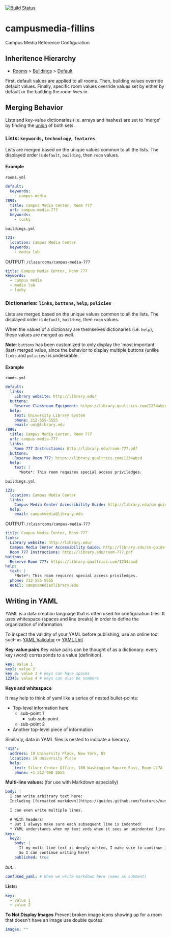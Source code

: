 [![Build Status](https://travis-ci.org/NYULibraries/campusmedia-fillins.svg?branch=master)](https://travis-ci.org/NYULibraries/campusmedia-fillins)

# campusmedia-fillins
Campus Media Reference Configuration

## Inheritence Hierarchy
  * [Rooms](https://github.com/NYULibraries/campusmedia-fillins/blob/master/rooms.yml) > [Buildings](https://github.com/NYULibraries/campusmedia-fillins/blob/master/buildings.yml) > [Default](https://github.com/NYULibraries/campusmedia-fillins/blob/master/rooms.yml#L2)
  
First, default values are applied to all rooms. Then, building values override default values. Finally, specific room values override values set by either by default or the building the room lives in.

## Merging Behavior

Lists and key-value dictionaries (i.e. arrays and hashes) are set to 'merge' by finding the [union](https://en.wikipedia.org/wiki/Union_(set_theory)) of both sets.

### Lists: `keywords`, `technology`, `features`
Lists are merged based on the unique values common to all the lists. The displayed order is `default`, `building`, then `room` values.

#### Example
`rooms.yml`
```yaml
default:
  keywords:
    - campus media
7890:
  title: Campus Media Center, Room 777
  url: campus-media-777
  keywords:
    - lucky
```
`buildings.yml`
```yaml
123:
  location: Campus Media Center
  keywords:
    - media lab
```
OUTPUT: `/classrooms/campus-media-777`
```yaml
title: Campus Media Center, Room 777
keywords:
  - campus media
  - media lab
  - lucky
```

### Dictionaries: `links`, `buttons`, `help`, `policies`
Lists are merged based on the unique values common to all the lists. The displayed order is `default`, `building`, then `room` values.

When the values of a dictionary are themselves dictionaries (i.e. `help`), these values are merged as well.

**Note**: `buttons` has been customized to only display the 'most important' (last) merged value, since the behavior to display multiple buttons (unlike `links` and `policies`) is undesirable.

#### Example
`rooms.yml`
```yaml
default:
  links:
    Library website: http://library.edu/
  buttons:
    Reserve Classroom Equipment: https://library.qualtrics.com/1234abcd
  help:
    text: University Library System
    phone: 212-555-5555
    email: uni@library.edu
7890:
  title: Campus Media Center, Room 777
  url: campus-media-777
  links:
    Room 777 Instructions: http://library.edu/room-777.pdf
  buttons:
    Reserve Room 777: https://library.qualtrics.com/1234abcd
  help:
    text: |
      *Note*: This room requires special access priviledges.
```
`buildings.yml`
```yaml
123:
  location: Campus Media Center
  links:
    Campus Media Center Accessibility Guide: http://library.edu/cm-guide.pdf
  help:
    email: campusmedia@library.edu
```
OUTPUT: `/classrooms/campus-media-777`
```yaml
title: Campus Media Center, Room 777
links:
  Library website: http://library.edu/
  Campus Media Center Accessibility Guide: http://library.edu/cm-guide.pdf
  Room 777 Instructions: http://library.edu/room-777.pdf
buttons:
  Reserve Room 777: https://library.qualtrics.com/1234abcd
help:
  text: |
    *Note*: This room requires special access priviledges.
  phone: 212-555-5555
  email: campusmedia@library.edu
```


## Writing in YAML

YAML is a data creation language that is often used for configuration files. It uses whitespace (spaces and line breaks) in order to define the organization of information.

To inspect the validity of your YAML before publishing, use an online tool such as [YAML Validator](https://codebeautify.org/yaml-validator) or [YAML Lint](http://www.yamllint.com/)

**Key-value pairs**
Key value pairs can be thought of as a dictionary: every key (word) corresponds to a value (definition).

```yaml
key: value 1
key2: value 2
key 3: value 3 # keys can have spaces
12345: value 4 # keys can also be numbers
```

**Keys and whitespace**

It may help to think of yaml like a series of nested bullet-points:

* Top-level information here
  * sub-point 1
    * sub-sub-point
  * sub-point 2
* Another top-level piece of information

Similarly, data in YAML files is nested to indicate a hierarcy.

```yaml
'412':
  address: 19 University Place, New York, NY
  location: 19 University Place
  help:
    text: Silver Center Office, 100 Washington Square East, Room LL7A
    phone: +1 212 998 2655
```

**Multi-line values:** (for use with Markdown especially)
```yaml
body: |
  I can write arbitrary text here:
  Including [formatted markdown](https://guides.github.com/features/mastering-markdown/)!

  I can even write multiple lines.

  # With headers!
  * But I always make sure each subsequent line is indented!
  * YAML understands when my text ends when it sees an unindented line.
key:
  key2:
    body: |
      If my multi-line text is deeply nested, I make sure to continue indenting two more lines than the preceding key.
      So I can continue writing here!
    published: true
```
*but...*
```yaml
confused_yaml: # When we write markdown here (sees as comment)
```

**Lists:**
```yaml
key:
  - value 1
  - value 2
```

**To Not Display Images**
Prevent broken image icons showing up for a room that doesn't have an image use double quotes:
```yaml
images: ""
```
